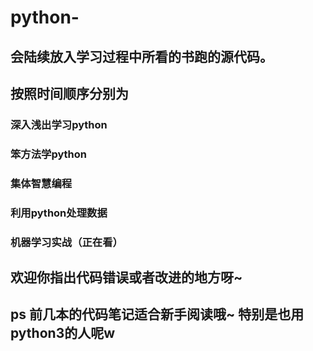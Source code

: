# python-
## 会陆续放入学习过程中所看的书跑的源代码。
## 按照时间顺序分别为 
### 深入浅出学习python
### 笨方法学python
### 集体智慧编程
### 利用python处理数据
### 机器学习实战（正在看）
## 欢迎你指出代码错误或者改进的地方呀~
## ps 前几本的代码笔记适合新手阅读哦~ 特别是也用python3的人呢w
